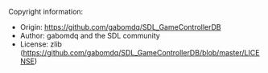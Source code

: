 Copyright information:

-   Origin: <https://github.com/gabomdq/SDL_GameControllerDB>
-   Author: gabomdq and the SDL community
-   License: zlib
    (<https://github.com/gabomdq/SDL_GameControllerDB/blob/master/LICENSE>)
